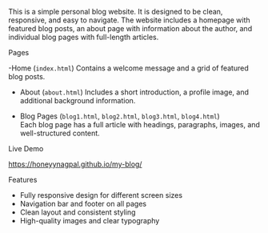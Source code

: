 This is a simple personal blog website. It is designed to be clean, responsive, and easy to navigate. The website includes a homepage with featured blog posts, an about page with information about the author, and individual blog pages with full-length articles.


Pages

 -Home (`index.html`)
  Contains a welcome message and a grid of featured blog posts.

- About (`about.html`) 
  Includes a short introduction, a profile image, and additional background information.

- Blog Pages (`blog1.html`, `blog2.html`, `blog3.html`, `blog4.html`)  
  Each blog page has a full article with headings, paragraphs, images, and well-structured content.


Live Demo

https://honeyynagpal.github.io/my-blog/


Features

- Fully responsive design for different screen sizes
- Navigation bar and footer on all pages
- Clean layout and consistent styling
- High-quality images and clear typography

